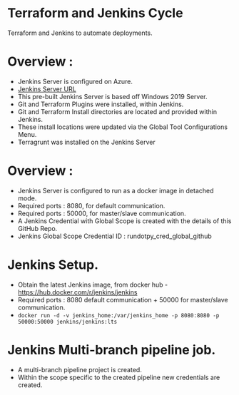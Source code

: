 # Terraform and Jenkins Cycle
Terraform and Jenkins to automate deployments.

# Overview : 
- Jenkins Server is configured on Azure.
- [Jenkins Server URL](http://rundotpyjenkins.eastus.cloudapp.azure.com:8080/)
- This pre-built Jenkins Server is based off Windows 2019 Server.
- Git and Terraform Plugins were installed, within Jenkins.
- Git and Terraform Install directories are located and provided within Jenkins.
- These install locations were updated via the Global Tool Configurations Menu.
- Terragrunt was installed on the Jenkins Server

# Overview :
- Jenkins Server is configured to run as a docker image in detached mode.
- Required ports : 8080, for default communication.
- Required ports : 50000, for master/slave communication.
- A Jenkins Credential with Global Scope is created with the details of this GitHub Repo.
- Jenkins Global Scope Credential ID : rundotpy_cred_global_github

# Jenkins Setup.
- Obtain the latest Jenkins image, from docker hub - https://hub.docker.com/r/jenkins/jenkins
- Required ports : 8080 default communication + 50000 for master/slave communication.
- `docker run -d -v jenkins_home:/var/jenkins_home -p 8080:8080 -p 50000:50000 jenkins/jenkins:lts`

# Jenkins Multi-branch pipeline job. 
- A multi-branch pipeline project is created. 
- Within the scope specific to the created pipeline new credentials are created.



